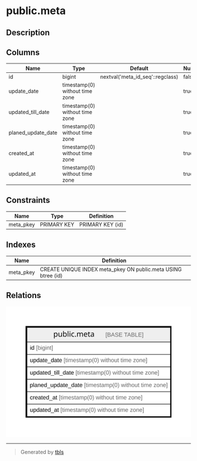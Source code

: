 # public.meta

## Description

## Columns

| Name | Type | Default | Nullable | Children | Parents | Comment |
| ---- | ---- | ------- | -------- | -------- | ------- | ------- |
| id | bigint | nextval('meta_id_seq'::regclass) | false |  |  |  |
| update_date | timestamp(0) without time zone |  | true |  |  |  |
| updated_till_date | timestamp(0) without time zone |  | true |  |  |  |
| planed_update_date | timestamp(0) without time zone |  | true |  |  |  |
| created_at | timestamp(0) without time zone |  | true |  |  |  |
| updated_at | timestamp(0) without time zone |  | true |  |  |  |

## Constraints

| Name | Type | Definition |
| ---- | ---- | ---------- |
| meta_pkey | PRIMARY KEY | PRIMARY KEY (id) |

## Indexes

| Name | Definition |
| ---- | ---------- |
| meta_pkey | CREATE UNIQUE INDEX meta_pkey ON public.meta USING btree (id) |

## Relations

![er](public.meta.svg)

---

> Generated by [tbls](https://github.com/k1LoW/tbls)
